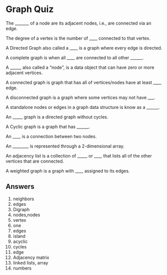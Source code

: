 # Graph Quiz

The _______ of a node are its adjacent nodes, i.e., are connected via an edge.

The degree of a vertex is the number of ____ connected to that vertex.

A Directed Graph also called a ____ is a graph where every edge is directed.

A complete graph is when all ____ are connected to all other ______.

A _____, also called a “node”, is a data object that can have zero or more adjacent vertices.

A connected graph is graph that has all of vertices/nodes have at least ____ edge.

A disconnected graph is a graph where some vertices may not have ___.

A standalone nodes or edges in a graph data structure is know as a ______.

An _____ graph is a directed graph without cycles.

A Cyclic graph is a graph that has ______.

An ____ is a connection between two nodes.

An ________ is represented through a 2-dimensional array.

An adjacency list is a collection of _____ or ____ that lists all of the other vertices that are connected.

A weighted graph is a graph with ____ assigned to its edges.

## Answers

1) neighbors
2) edges
3) Digraph
4) nodes,nodes
5) vertex
6) one
7) edges
8) island
9) acyclic
10) cycles
11) edge
12) Adjacency matrix
13) linked lists, array
14) numbers
